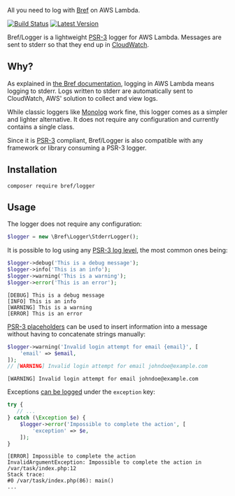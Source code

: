 All you need to log with [Bref](https://bref.sh) on AWS Lambda.

[![Build Status](https://img.shields.io/travis/brefphp/logger/master.svg?style=flat-square)](https://travis-ci.org/brefphp/logger)
[![Latest Version](https://img.shields.io/github/release/bref/logger.svg?style=flat-square)](https://packagist.org/packages/bref/logger)

Bref/Logger is a lightweight [PSR-3](https://www.php-fig.org/psr/psr-3/) logger for AWS Lambda. Messages are sent to stderr so that they end up in [CloudWatch](https://bref.sh/docs/environment/logs.html).

## Why?

As explained in [the Bref documentation](https://bref.sh/docs/environment/logs.html), logging in AWS Lambda means logging to stderr. Logs written to stderr are automatically sent to CloudWatch, AWS' solution to collect and view logs.

While classic loggers like [Monolog](https://github.com/Seldaek/monolog) work fine, this logger comes as a simpler and lighter alternative. It does not require any configuration and currently contains a single class.

Since it is [PSR-3](https://www.php-fig.org/psr/psr-3/) compliant, Bref/Logger is also compatible with any framework or library consuming a PSR-3 logger.

## Installation

```
composer require bref/logger
```

## Usage

The logger does not require any configuration:

```php
$logger = new \Bref\Logger\StderrLogger();
```

It is possible to log using any [PSR-3 log level](https://www.php-fig.org/psr/psr-3/#5-psrlogloglevel), the most common ones being:

```php
$logger->debug('This is a debug message');
$logger->info('This is an info');
$logger->warning('This is a warning');
$logger->error('This is an error');
```

```
[DEBUG] This is a debug message
[INFO] This is an info
[WARNING] This is a warning
[ERROR] This is an error
```

[PSR-3 placeholders](https://www.php-fig.org/psr/psr-3/#12-message) can be used to insert information into a message without having to concatenate strings manually:

```php
$logger->warning('Invalid login attempt for email {email}', [
    'email' => $email,
]);
// [WARNING] Invalid login attempt for email johndoe@example.com
```

```
[WARNING] Invalid login attempt for email johndoe@example.com
```

Exceptions [can be logged](https://www.php-fig.org/psr/psr-3/#13-context) under the `exception` key:

```php
try {
   // ...
} catch (\Exception $e) {
    $logger->error('Impossible to complete the action', [
        'exception' => $e,
    ]);
}
```

```
[ERROR] Impossible to complete the action
InvalidArgumentException: Impossible to complete the action in /var/task/index.php:12
Stack trace:
#0 /var/task/index.php(86): main()
...
```
